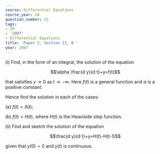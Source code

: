 ```yaml
---
course: Differential Equations
course_year: IA
question_number: 22
tags:
- IA
- '2007'
- Differential Equations
title: 'Paper 2, Section II, B '
year: 2007
---
```




(i) Find, in the form of an integral, the solution of the equation

$$\alpha \frac{d y}{d t}+y=f(t)$$

that satisfies $y \rightarrow 0$ as $t \rightarrow-\infty$. Here $f(t)$ is a general function and $\alpha$ is a positive constant.

Hence find the solution in each of the cases:

(a) $f(t)=\delta(t)$;

(b) $f(t)=H(t)$, where $H(t)$ is the Heaviside step function.

(ii) Find and sketch the solution of the equation

$$\frac{d y}{d t}+y=H(t)-H(t-1)$$

given that $y(0)=0$ and $y(t)$ is continuous.